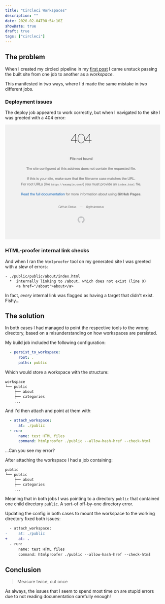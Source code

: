 ```yaml
---
title: "Circleci Workspaces"
description: ""
date: 2020-02-04T08:54:10Z
showDate: true
draft: true
tags: ["circleci"]
---
```


## The problem

When I created my circleci pipeline in my [first post](/the-birth-of-a-blog.md) I came
unstuck passing the built site from one job to another as a _workspace_.

This manifested in two ways, where I'd made the same mistake in two different jobs.

### Deployment issues

The deploy job appeared to work correctly, but when I navigated to the site I was greeted with a 404
error:

![GitHub pages 404](/github-pages-404.jpg)

### HTML-proofer internal link checks

And when I ran the `htmlproofer` tool on my generated site I was greeted with a slew of errors:

<!-- markdownlint-disable fenced-code-language -->
```
- ./public/public/about/index.html
  *  internally linking to /about, which does not exist (line 0)
     <a href="/about">about</a>
```
<!-- markdownlint-enable fenced-code-language -->

In fact, _every_ internal link was flagged as having a target that didn't exist. Fishy...

## The solution

In both cases I had managed to point the respective tools to the wrong directory, based on a misunderstanding
on how workspaces are persisted.

My build job included the following configuration:

```yaml
  - persist_to_workspace:
      root: .
      paths: public
```

Which would store a workspace with the structure:

<!-- markdownlint-disable fenced-code-language -->
```
workspace
└── public
    ├── about
    ├── categories
    ...
```
<!-- markdownlint-enable fenced-code-language -->

And I'd then attach and point at them with:

```yaml
  - attach_workspace:
      at: ./public
  - run:
      name: test HTML files
      command: htmlproofer ./public --allow-hash-href --check-html
```

...Can you see my error?

After attaching the workspace I had a job containing:

<!-- markdownlint-disable fenced-code-language -->
```
public
└── public
    ├── about
    ├── categories
    ...
```
<!-- markdownlint-enable fenced-code-language -->

Meaning that in both jobs I was pointing to a directory `public` that contained one child directory
`public`. A sort-of off-by-one directory error.

Updating the config in both cases to mount the workspace to the working directory fixed both issues:

```diff
  - attach_workspace:
-     at: ./public
+     at: .
  - run:
      name: test HTML files
      command: htmlproofer ./public --allow-hash-href --check-html
```

## Conclusion

> Measure twice, cut once

As always, the issues that I seem to spend most time on are stupid errors due to not reading
documentation carefully enough!
